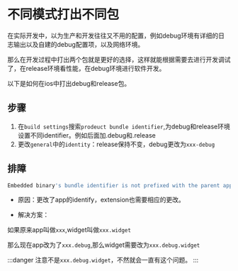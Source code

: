 # 不同模式打出不同包

在实际开发中，以为生产和开发往往又不用的配置，例如debug环境有详细的日志输出以及自建的debug配置项，以及网络环境。

那么在开发过程中打出两个包就是更好的选择，这样就能根据需要去进行开发调试了，在release环境看性能，在debug环境进行软件开发。

以下是如何在ios中打出debug和release包。

## 步骤

1. 在`build settings`搜索`prodeuct bundle identifier`,为debug和release环境设置不同identifier。例如后面加.debug和.release
2. 更改`general`中的`identity`：release保持不变，debug更改为`xxx-debug`

## 排障

```bash
Embedded binary's bundle identifier is not prefixed with the parent app's bundle identifier.
```

-   原因：更改了app的identify，extension也需要相应的更改。

-   解决方案：

如果原来app叫做`xxx`,widget叫做`xxx.widget`

那么现在app改为了`xxx.debug`,那么widget需要改为`xxx.debug.widget`

:::danger
注意不是`xxx.debug.widget`，不然就会一直有这个问题。
:::
